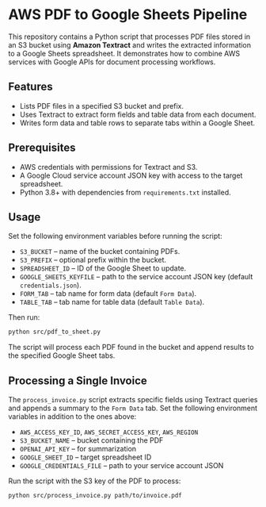 # AWS PDF to Google Sheets Pipeline

This repository contains a Python script that processes PDF files stored in an S3 bucket using **Amazon Textract** and writes the extracted information to a Google Sheets spreadsheet. It demonstrates how to combine AWS services with Google APIs for document processing workflows.

## Features

- Lists PDF files in a specified S3 bucket and prefix.
- Uses Textract to extract form fields and table data from each document.
- Writes form data and table rows to separate tabs within a Google Sheet.

## Prerequisites

- AWS credentials with permissions for Textract and S3.
- A Google Cloud service account JSON key with access to the target spreadsheet.
- Python 3.8+ with dependencies from `requirements.txt` installed.

## Usage

Set the following environment variables before running the script:

- `S3_BUCKET` – name of the bucket containing PDFs.
- `S3_PREFIX` – optional prefix within the bucket.
- `SPREADSHEET_ID` – ID of the Google Sheet to update.
- `GOOGLE_SHEETS_KEYFILE` – path to the service account JSON key (default `credentials.json`).
- `FORM_TAB` – tab name for form data (default `Form Data`).
- `TABLE_TAB` – tab name for table data (default `Table Data`).

Then run:

```bash
python src/pdf_to_sheet.py
```

The script will process each PDF found in the bucket and append results to the specified Google Sheet tabs.


## Processing a Single Invoice

The `process_invoice.py` script extracts specific fields using Textract queries and appends a summary to the `Form Data` tab. Set the following environment variables in addition to the ones above:

- `AWS_ACCESS_KEY_ID`, `AWS_SECRET_ACCESS_KEY`, `AWS_REGION`
- `S3_BUCKET_NAME` – bucket containing the PDF
- `OPENAI_API_KEY` – for summarization
- `GOOGLE_SHEET_ID` – target spreadsheet ID
- `GOOGLE_CREDENTIALS_FILE` – path to your service account JSON

Run the script with the S3 key of the PDF to process:

```bash
python src/process_invoice.py path/to/invoice.pdf
```

